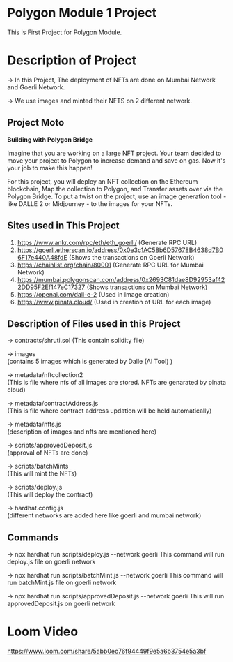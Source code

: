 # Polygon Module 1 Project
This is First Project for Polygon Module.

# Description of Project
-> In this Project, The deployment of NFTs are done on Mumbai Network and Goerli Network. 

-> We use images and minted their NFTS on 2 different network.

## Project Moto
**Building with Polygon Bridge**


Imagine that you are working on a large NFT project. Your team decided to move your project to Polygon to increase demand and save on gas. Now it's your job to make this happen!


For this project, you will deploy an NFT collection on the Ethereum blockchain, Map the collection to Polygon, and Transfer assets over via the Polygon Bridge. To put a twist on the project, use an image generation tool - like DALLE 2 or Midjourney - to the images for your NFTs.

## Sites used in This Project
1) https://www.ankr.com/rpc/eth/eth_goerli/ (Generate RPC URL)
2) https://goerli.etherscan.io/address/0x0e3c1AC58b6D57678B4638d7B06F17e440A48fdE (Shows the transactions on Goerli Network)
3) https://chainlist.org/chain/80001 (Generate RPC URL for Mumbai Network)
4) https://mumbai.polygonscan.com/address/0x2693C81dae8D92953af422DD95F2Ef147eC17327 (Shows transactions on Mumbai Network)
5) https://openai.com/dall-e-2 (Used in Image creation)
6) https://www.pinata.cloud/ (Used in creation of URL for each image)

## Description of Files used in this Project
-> contracts/shruti.sol         (This contain solidity file)

-> images          
(contains 5 images which is generated by Dalle (AI Tool) )


-> metadata/nftcollection2              
(This is file where nfs of all images are stored. NFTs are genarated by pinata cloud)


-> metadata/contractAddress.js                
(This is file where contract address updation will be held automatically)


-> metadata/nfts.js              
(description of images and nfts are mentioned here)


-> scripts/approvedDeposit.js               
(approval of NFTs are done)


-> scripts/batchMints         
(This will mint the NFTs)


-> scripts/deploy.js         
(This will deploy the contract)


-> hardhat.config.js          
(different networks are added here like goerli and mumbai network)

## Commands
->  npx hardhat run scripts/deploy.js --network goerli
This command will run deploy.js file on goerli network

-> npx hardhat run scripts/batchMint.js --network goerli
This command will run batchMint.js file on goerli network

-> npx hardhat run scripts/approvedDeposit.js --network goerli
This will run approvedDeposit.js on goerli network

# Loom Video
https://www.loom.com/share/5abb0ec76f94449f9e5a6b3754e5a3bf




